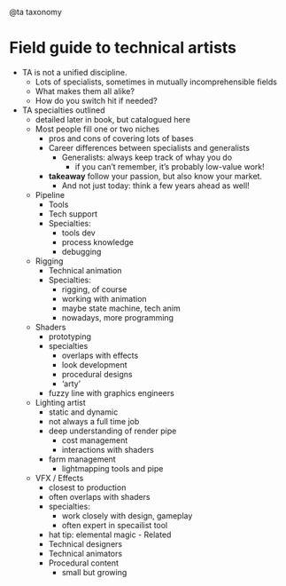 @ta taxonomy
# Field guide to technical artists
* TA is not a unified discipline. 
	* Lots of specialists, sometimes in mutually incomprehensible fields
	* What makes them all alike?
	* How do you switch hit if needed?
* TA specialties outlined
	* detailed later in book, but catalogued here
	* Most people fill one or two niches
		* pros and cons of covering lots of bases
		* Career differences between specialists and generalists
			* Generalists: always keep track of whay you do
				* if you can’t remember, it’s probably low-value work!
		* **takeaway** follow your passion, but also know your market. 
			* And not just today: think a few years ahead as well!
	* Pipeline
		* Tools
		* Tech support
		* Specialties:
			* tools dev
			* process knowledge
			* debugging
	* Rigging
		* Technical animation
		* Specialties:
			* rigging, of course
			* working with animation
			* maybe state machine, tech anim
			* nowadays, more programming
	 - Shaders
		* prototyping
		* specialties
			* overlaps with effects
			* look development
			* procedural designs
			* ‘arty’
		* fuzzy line with graphics engineers
	* Lighting artist
		* static and dynamic
		* not always a full time job
		* deep understanding of render pipe
			* cost management
			* interactions with shaders
		* farm management
			* lightmapping tools and pipe
	 - VFX / Effects 
		* closest to production
		* often overlaps with shaders
		* specialties:
			* work closely with design, gameplay
			* often expert in specailist tool
		* hat tip: elemental magic
	  - Related
		* Technical designers
		* Technical animators
		* Procedural content
			* small but growing